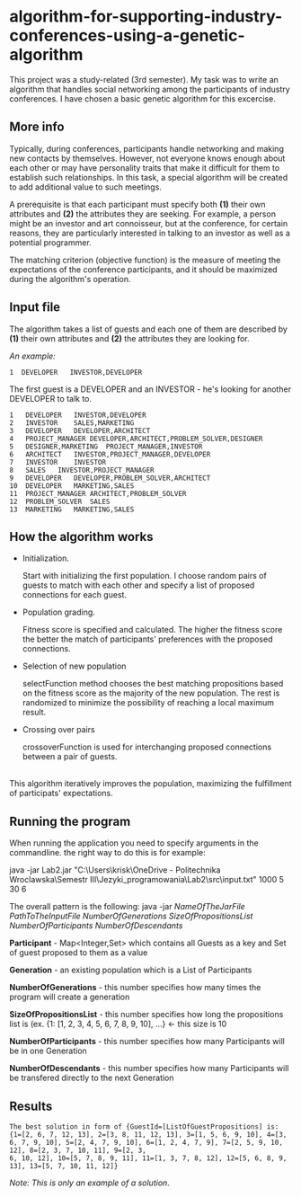 # algorithm-for-supporting-industry-conferences-using-a-genetic-algorithm

This project was a study-related (3rd semester). My task was to write an algorithm that handles social networking among the participants of industry conferences. I have chosen a basic genetic algorithm for this excercise.

## More info

Typically, during conferences, participants handle networking and making new contacts by themselves. However, not everyone knows enough about each other or may have personality traits that make it difficult for them to establish such relationships. In this task, a special algorithm will be created to add additional value to such meetings.

A prerequisite is that each participant must specify both **(1)** their own attributes and **(2)** the attributes they are seeking. For example, a person might be an investor and art connoisseur, but at the conference, for certain reasons, they are particularly interested in talking to an investor as well as a potential programmer.

The matching criterion (objective function) is the measure of meeting the expectations of the conference participants, and it should be maximized during the algorithm's operation.


## Input file

The algorithm takes a list of guests and each one of them are described by **(1)** their own attributes and **(2)** the attributes they are looking for.

*An example:*

`1	DEVELOPER	INVESTOR,DEVELOPER`

The first guest is a DEVELOPER and an INVESTOR - he's looking for another DEVELOPER to talk to. 

```
1	DEVELOPER	INVESTOR,DEVELOPER
2	INVESTOR	SALES,MARKETING
3	DEVELOPER	DEVELOPER,ARCHITECT
4	PROJECT_MANAGER	DEVELOPER,ARCHITECT,PROBLEM_SOLVER,DESIGNER
5	DESIGNER,MARKETING	PROJECT_MANAGER,INVESTOR
6	ARCHITECT	INVESTOR,PROJECT_MANAGER,DEVELOPER
7	INVESTOR	INVESTOR
8	SALES	INVESTOR,PROJECT_MANAGER
9	DEVELOPER	DEVELOPER,PROBLEM_SOLVER,ARCHITECT
10	DEVELOPER	MARKETING,SALES
11	PROJECT_MANAGER	ARCHITECT,PROBLEM_SOLVER
12	PROBLEM_SOLVER	SALES
13	MARKETING	MARKETING,SALES
```

## How the algorithm works
*   Initialization.

    Start with initializing the first population. I choose random pairs of guests to match with each other and specify a list of proposed connections for each guest.
     
*   Population grading.

    Fitness score is specified and calculated. The higher the fitness score the better the match of participants' preferences with the proposed connections.

*   Selection of new population

    selectFunction method chooses the best matching propositions based on the fitness score as the majority of the new population. The rest is randomized to minimize the possibility of reaching a local maximum result.

*   Crossing over pairs
    
    crossoverFunction is used for interchanging proposed connections between a pair of guests.

\
    This algorithm iteratively improves the population, maximizing the fulfillment of participats' expectations.

## Running the program

When running the application you need to specify arguments in the commandline.
the right way to do this is for example:

java -jar Lab2.jar "C:\Users\krisk\OneDrive - Politechnika Wroclawska\Semestr III\Jezyki_programowania\Lab2\src\input.txt" 1000 5 30 6

The overall pattern is the following:
java -jar *NameOfTheJarFile* *PathToTheInputFile* *NumberOfGenerations* *SizeOfPropositionsList* *NumberOfParticipants* *NumberOfDescendants*

**Participant** - Map<Integer,Set<Integer>> which contains all Guests as a key and Set of guest proposed to them as a value

**Generation** - an existing population which is a List of Participants

**NumberOfGenerations** - this number specifies how many times the program will create a generation

**SizeOfPropositionsList** - this number specifies how long the propositions list is (ex. {1: [1, 2, 3, 4, 5, 6, 7, 8, 9, 10], ...} <- this size is 10

**NumberOfParticipants** - this number specifies how many Participants will be in one Generation

**NumberOfDescendants** - this number specifies how many Participants will be transfered directly to the next Generation


## Results

```
The best solution in form of {GuestId=[ListOfGuestPropositions] is:
{1=[2, 6, 7, 12, 13], 2=[3, 8, 11, 12, 13], 3=[1, 5, 6, 9, 10], 4=[3, 6, 7, 9, 10], 5=[2, 4, 7, 9, 10], 6=[1, 2, 4, 7, 9], 7=[2, 5, 9, 10, 12], 8=[2, 3, 7, 10, 11], 9=[2, 3,
6, 10, 12], 10=[5, 7, 8, 9, 11], 11=[1, 3, 7, 8, 12], 12=[5, 6, 8, 9, 13], 13=[5, 7, 10, 11, 12]}
```
*Note: This is only an example of a solution*.
